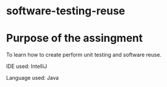 # software-testing-reuse
 
# Purpose of the assingment

To learn how to create perform unit testing and software reuse.

IDE used: IntelliJ

Language used: Java

